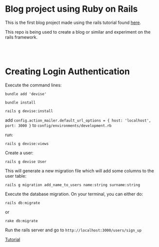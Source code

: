 # Blog project using Ruby on Rails

This is the first blog project made using the rails tutorial found [here](https://guides.rubyonrails.org/getting_started.html).

This repo is being used to create a blog or similar and experiment on the rails framework.

</br></br>

# Creating Login Authentication

Execute the command lines:
```
bundle add 'devise'

bundle install

rails g devise:install
```

add `config.action_mailer.default_url_options = { host: 'localhost', port: 3000 }` to `config/environments/development.rb`

run: 
```
rails g devise:views
```

Create a user:
```
rails g devise User
```

This will generate a new migration file which will add some columns to the user table:
```
rails g migration add_name_to_users name:string surname:string
```

Execute the database migration. On your terminal, you can either do:
```
rails db:migrate
```
or 
```
rake db:migrate
```

Run the rails server and go to `http://localhost:3000/users/sign_up`



[Tutorial](https://hackernoon.com/using-devise-in-your-ruby-on-rails-application-a-step-by-step-guide-m92i3y5s)


